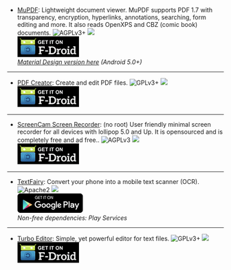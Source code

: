 <!--
    Copyright (C)  2016 PRIMOKORN.
    Permission is granted to copy, distribute and/or modify this document
    under the terms of the GNU Free Documentation License, Version 1.3
    or any later version published by the Free Software Foundation;
    with no Invariant Sections, no Front-Cover Texts, and no Back-Cover Texts.
    A copy of the license is included in the section entitled "GNU
    Free Documentation License".
-->

* [MuPDF](http://v.ht/E7l7): Lightweight document viewer. MuPDF supports PDF 1.7 with transparency, encryption, hyperlinks, annotations, searching, form editing and more. It also reads OpenXPS and CBZ (comic book) documents.
![AGPLv3+](https://img.shields.io/badge/License-AGPLv3+-green.svg?style=flat-square)
[![](https://img.shields.io/badge/Source-Ghostscript-lightgrey.svg?style=flat-square)](http://git.ghostscript.com/?p=mupdf.git;a=summary)  
[![](Pictures/F-Droid.png)](http://v.ht/E7l7)  
_[Material Design version here](http://v.ht/P3mE) (Android 5.0+)_

***

* [PDF Creator](http://v.ht/8dlR): Create and edit PDF files.
![GPLv3+](https://img.shields.io/badge/License-GPLv3+-brightgreen.svg?style=flat-square)
[![](https://img.shields.io/badge/Source-Github-lightgrey.svg?style=flat-square)](https://github.com/scoute-dich/PDFCreator)  
[![](Pictures/F-Droid.png)](http://v.ht/8dlR)

***

* [ScreenCam Screen Recorder](http://v.ht/cEQz): (no root) User friendly minimal screen recorder for all devices with lollipop 5.0 and Up. It is opensourced and is completely free and ad free..
![AGPLv3](https://img.shields.io/badge/License-AGPLv3-green.svg?style=flat-square)
[![](https://img.shields.io/badge/Source-Github-lightgrey.svg?style=flat-square)](https://github.com/vijai1996/screenrecorder)  
[![](Pictures/F-Droid.png)](https://f-droid.org/repository/browse/?fdfilter=screencam&fdid=com.orpheusdroid.screenrecorder)

***

* [TextFairy](https://play.google.com/store/apps/details?id=com.renard.ocr): Convert your phone into a mobile text scanner (OCR).
![Apache2](https://img.shields.io/badge/License-Apache%202.0-yellowgreen.svg?style=flat-square)
[![](https://img.shields.io/badge/Source-Github-lightgrey.svg?style=flat-square)](https://github.com/renard314/textfairy)  
[![](Pictures/Google_Play.png)](https://play.google.com/store/apps/details?id=com.renard.ocr)  
_Non-free dependencies: Play Services_

***

* [Turbo Editor](http://v.ht/clQ9): Simple, yet powerful editor for text files.
![GPLv3+](https://img.shields.io/badge/License-GPLv3+-brightgreen.svg?style=flat-square)
[![](https://img.shields.io/badge/Source-Github-lightgrey.svg?style=flat-square)](https://github.com/vmihalachi/turbo-editor)  
[![](Pictures/F-Droid.png)](http://v.ht/clQ9)